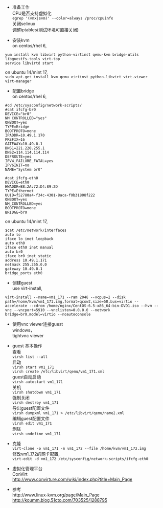 * 准备工作  
CPU是否支持虚拟化  
```egrep '(vmx|svm)' --color=always /proc/cpuinfo```  
关闭selinux  
调整iptables(测试环境可直接关闭)  

* 安装kvm  
on centos/rhel 6,  
```	
yum install kvm libvirt python-virtinst qemu-kvm bridge-utils libguestfs-tools virt-top  
service libvirtd start  
```  
on ubuntu 14/mint 17,  
```sudo apt-get install kvm qemu virtinst python-libvirt virt-viewer virt-manager```  

* 配置bridge  
on centos/rhel 6,  
```
#cd /etc/sysconfig/network-scripts/
#cat ifcfg-br0 
DEVICE="br0"
NM_CONTROLLED="yes"
ONBOOT=yes
TYPE=Bridge
BOOTPROTO=none
IPADDR=10.49.1.170
PREFIX=16
GATEWAY=10.49.0.1
DNS1=221.228.255.1
DNS2=114.114.114.114
DEFROUTE=yes
IPV4_FAILURE_FATAL=yes
IPV6INIT=no
NAME="System br0"

#cat ifcfg-eth0
DEVICE=eth0
HWADDR=B8:2A:72:D4:89:2D
TYPE=Ethernet
UUID=f52780a4-f34c-4301-8aca-f0b31808f222
ONBOOT=yes
NM_CONTROLLED=yes
BOOTPROTO=none
BRIDGE=br0
```
on ubuntu 14/mint 17,   
```
$cat /etc/network/interfaces
auto lo
iface lo inet loopback
auto eth0
iface eth0 inet manual
auto br0
iface br0 inet static
address 10.49.1.171
netmask 255.255.0.0
gateway 10.49.0.1
bridge_ports eth0

```   

* 创建guest  
use virt-install,  
```
virt-install --name=vm1_171 --ram 2048 --vcpus=2 --disk path=/home/kvm/vm1_171.img,format=qcow2,size=50,bus=virtio --accelerate --cdrom /home/nginx/CentOS-6.5-x86_64-bin-DVD1.iso --hvm --vnc --vncport=5910 --vnclisten=0.0.0.0 --network bridge=br0,model=virtio --noautoconsole
```  

* 使用vnc viewer连接guest  
windows，  
  tightvnc viewer  

* guest 基本操作    
查看    
```virsh list --all```    
启动  
```virsh start vm1_171```    
```virsh create /etc/libvirt/qemu/vm1_171.xml```    
guest自动启动    
```virsh autostart vm1_171```  
关机  
```virsh shutdown vm1_171```  
强制关闭  
```virsh destroy vm1_171```  
导出guest配置文件  
```virsh dumpxml vm1_171 > /etc/libvirt/qemu/name2.xml ```  
编辑guest配置文件  
```virsh edit vm1_171```  
删除  
```virsh undefine vm1_171```  

* 克隆  
```virt-clone -o vm1_171 -n vm1_172 --file /home/kvm/vm1_172.img```  
修改vm1_172的网卡配置,  
```virt-edit -d vm1_172 /etc/sysconfig/network-scripts/ifcfg-eth0```  

* 虚拟化管理平台  
ConVirt  
http://www.convirture.com/wiki/index.php?title=Main_Page  

* 参考  
http://www.linux-kvm.org/page/Main_Page  
http://koumm.blog.51cto.com/703525/1288795  
